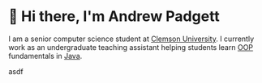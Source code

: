 # 👋 Hi there, I'm Andrew Padgett

I am a senior computer science student at [Clemson University](http://www.clemson.edu/cecas/departments/computing/). I currently work as an undergraduate teaching assistant helping students learn [OOP](https://en.wikipedia.org/wiki/Object-oriented_programming) fundamentals in [Java](https://en.wikipedia.org/wiki/Java_(programming_language)).

asdf

<!--
**andrewpadg/andrewpadg** is a ✨ _special_ ✨ repository because its `README.md` (this file) appears on your GitHub profile.

Here are some ideas to get you started:

- 🔭 I’m currently working on ...
- 🌱 I’m currently learning ...
- 👯 I’m looking to collaborate on ...
- 🤔 I’m looking for help with ...
- 💬 Ask me about ...
- 📫 How to reach me: ...
- 😄 Pronouns: ...
- ⚡ Fun fact: ...
-->
